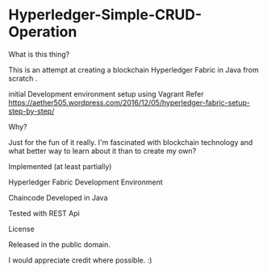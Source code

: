 # Hyperledger-Simple-CRUD-Operation

What is this thing?

This is an attempt at creating a blockchain Hyperledger Fabric in Java from scratch .

initial Development environment setup using Vagrant Refer https://aether505.wordpress.com/2016/12/05/hyperledger-fabric-setup-step-by-step/


Why?

Just for the fun of it really. I'm fascinated with blockchain technology and what better way to learn about it than to create my own?

Implemented (at least partially)

   Hyperledger Fabric Development Environment
   
   Chaincode Developed in Java
   
   Tested with REST Api

License

   Released in the public domain. 

I would appreciate credit where possible. :)
